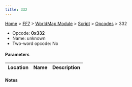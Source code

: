 ```yaml
---
title: 332
---
```


[Home](/ff7-flat-wiki/Main%20Page.md) > [FF7](/ff7-flat-wiki/FF7.md) > [WorldMap Module](/ff7-flat-wiki/FF7/WorldMap%20Module.md) > [Script](/ff7-flat-wiki/FF7/WorldMap%20Module/Script.md) > [Opcodes](/ff7-flat-wiki/FF7/WorldMap%20Module/Script/Opcodes.md) > 332

-   Opcode: **0x332**
-   Name: unknown
-   Two-word opcode: No

#### Parameters

| Location | Name | Description |
|:--------:|:----:|:-----------:|

#### Notes
